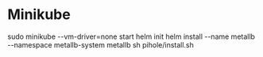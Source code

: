 # Minikube
sudo minikube --vm-driver=none start
helm init
helm install --name metallb --namespace metallb-system metallb
sh pihole/install.sh
